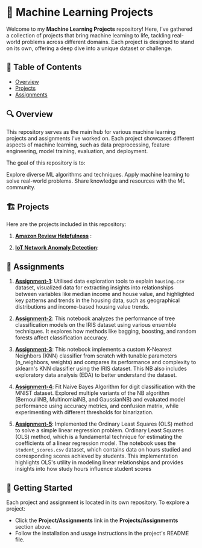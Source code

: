 # 🌟 Machine Learning Projects

Welcome to my **Machine Learning Projects** repository! Here, I’ve gathered a collection of projects that bring machine learning to life, tackling real-world problems across different domains. Each project is designed to stand on its own, offering a deep dive into a unique dataset or challenge.

## 📑 Table of Contents  
- [Overview](#overview)  
- [Projects](#projects)  
- [Assignments](#assignments)
  
## 🔍 Overview

This repository serves as the main hub for various machine learning projects and assignments I’ve worked on. Each project showcases different aspects of machine learning, such as data preprocessing, feature engineering, model training, evaluation, and deployment.

The goal of this repository is to:

Explore diverse ML algorithms and techniques.
Apply machine learning to solve real-world problems.
Share knowledge and resources with the ML community.

## 🏗️ Projects
Here are the projects included in this repository:

1. [**Amazon Review Helpfulness**](https://github.com/eshita1991/Machine-Learning-Projects/tree/main/Amazon-Review-Helpfulness-using-TFIDF) : 

2.  [**IoT Network Anomaly Detection**](https://github.com/eshita1991/Machine-Learning-Projects/tree/main/IoT-Devices-Network-Anomaly-Detection): 

## 🔩 Assignments

1. [**Assignment-1**](https://github.com/eshita1991/Machine-Learning-Projects/blob/main/Assignments/Gupta_HW_1.ipynb):  Utilised data exploration tools to explain `housing.csv` dataset, visualized data for extracting insights into relationships between variables like median income and house value, and highlighted key patterns and trends in the housing data, such as geographical distributions and income-based housing value trends.

2. [**Assignment-2**](https://github.com/eshita1991/Machine-Learning-Projects/blob/main/Assignments/Gupta_HW2.ipynb): This notebook analyzes the performance of tree classification models on the IRIS dataset using various ensemble techniques. It explores how methods like bagging, boosting, and random forests affect classification accuracy.

3. [**Assignment-3**](https://github.com/eshita1991/Machine-Learning-Projects/blob/main/Assignments/Gupta_HW3KNN.ipynb): This notebook implements a custom K-Nearest Neighbors (KNN) classifier from scratch with tunable parameters (n_neighbors, weights) and compares its performance and complexity to sklearn's KNN classifier using the IRIS dataset. This NB also includes exploratory data analysis (EDA) to better understand the dataset.

4. [**Assignment-4**](https://github.com/eshita1991/Machine-Learning-Projects/blob/main/Assignments/Gupta_NaiveBayes_HW4.ipynb): Fit Naive Bayes Algorithm for digit classification with the MNIST dataset. Explored multiple variants of the NB algorithm (BernoulliNB, MultinomialNB, and GaussianNB) and evaluated model performance using accuracy metrics, and confusion matrix, while experimenting with different thresholds for binarization.

5. [**Assignment-5**](https://github.com/eshita1991/Machine-Learning-Projects/blob/main/Assignments/Gupta_HW5_Ques6.ipynb): Implemented the Ordinary Least Squares (OLS) method to solve a simple linear regression problem. Ordinary Least Squares (OLS) method, which is a fundamental technique for estimating the coefficients of a linear regression model. The notebook uses the `student_scores.csv` dataset, which contains data on hours studied and corresponding scores achieved by students. This implementation highlights OLS's utility in modeling linear relationships and provides insights into how study hours influence student scores

## 🚀 Getting Started

Each project and assignment is located in its own repository. To explore a project:

- Click the **Project/Assignments** link in the **Projects/Assignmemts** section above.<br>
- Follow the installation and usage instructions in the project's README file.
